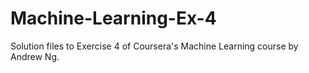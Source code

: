 # Machine-Learning-Ex-4
Solution files to Exercise 4 of Coursera's Machine Learning course by Andrew Ng.
